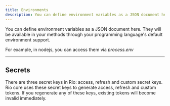 ```yaml
---
title: Environments
description: You can define environment variables as a JSON document here.
---
```


You can define environment variables as a JSON document here.
They will be available in your methods through your programming language's default environment support.

For example, in nodejs, you can access them via *process.env*

---

## Secrets

There are three secret keys in Rio: access, refresh and custom secret keys.
Rio core uses these secret keys to generate access, refresh and custom tokens.
If you regenerate any of these keys, existing tokens will become invalid immediately.
